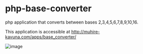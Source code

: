 
# php-base-converter
php application that converts between bases 2,3,4,5,6,7,8,9,10,16. 

This application is accessible at http://muhire-kavuna.com/apps/base_converter/

![image](https://user-images.githubusercontent.com/10136086/174816834-64fb2113-cc9e-4953-bb9a-eac5aa020bc5.png)
